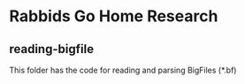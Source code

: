 # Rabbids Go Home Research
## reading-bigfile
This folder has the code for reading and parsing BigFiles (*.bf) 
